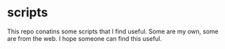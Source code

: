 # scripts
This repo conatins some scripts that I find useful.
Some are my own, some are from the web. I hope someone can find this useful.

